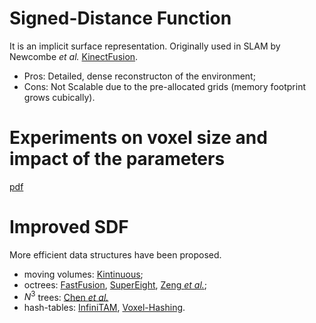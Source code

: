 # Signed-Distance Function
It is an implicit surface representation. Originally used in SLAM by Newcombe *et al.* [KinectFusion](https://www.microsoft.com/en-us/research/wp-content/uploads/2016/02/ismar2011.pdf).
* Pros: Detailed, dense reconstructon of the environment;
* Cons: Not Scalable due to the pre-allocated grids (memory footprint grows cubically).

# Experiments on voxel size and impact of the parameters
[pdf](TruncatedSignedDistanceFunction.pdf)

# Improved SDF
More efficient data structures have been proposed.
* moving volumes: [Kintinuous](https://github.com/mp3guy/Kintinuous);
* octrees: [FastFusion](https://github.com/tum-vision/fastfusion), [SuperEight](https://github.com/emanuelev/supereight), [Zeng *et al.*](https://dl.acm.org/doi/10.1016/j.gmod.2012.09.002);
* $N^3$ trees: [Chen *et al.*](https://people.csail.mit.edu/jiawen/kfhd/kfhd.pdf)
* hash-tables: [InfiniTAM](https://github.com/victorprad/InfiniTAM), [Voxel-Hashing](https://niessnerlab.org/papers/2013/4hashing/niessner2013hashing.pdf).
